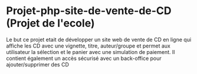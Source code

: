 # Projet-php-site-de-vente-de-CD (Projet de l'ecole)
Le but ce projet etait de développer un site web de vente de CD en ligne qui affiche les CD avec une vignette, titre, auteur/groupe et permet aux utilisateur la sélection et le panier avec une simulation de paiement. Il contient également un accès sécurisé avec un back-office pour ajouter/supprimer des CD
